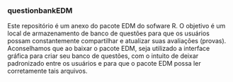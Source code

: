 ### questionbankEDM

Este repositório é um anexo do pacote EDM do sofware R. O objetivo é um local de armazenamento de banco de questões para que os usuários possam constantemente compartilhar e atualizar suas avaliações (provas). Aconselhamos que ao baixar o pacote EDM, seja utilizado a interface gráfica para criar seu banco de questões, com o intuito de deixar padronizado entre os usuários e para que o pacote EDM possa ler corretamente tais arquivos.


